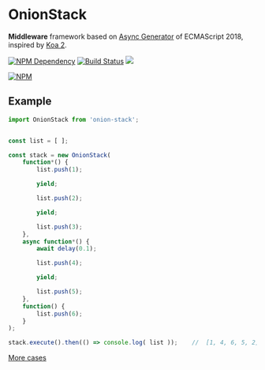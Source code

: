 # OnionStack

**Middleware** framework based on [Async Generator][1] of ECMAScript 2018, inspired by [Koa 2][2].

[![NPM Dependency](https://david-dm.org/TechQuery/onion-stack.svg)](https://david-dm.org/TechQuery/onion-stack)
[![Build Status](https://travis-ci.com/TechQuery/onion-stack.svg?branch=master)](https://travis-ci.com/TechQuery/onion-stack)
[![](https://data.jsdelivr.com/v1/package/npm/onion-stack/badge?style=rounded)](https://www.jsdelivr.com/package/npm/onion-stack)

[![NPM](https://nodei.co/npm/onion-stack.png?downloads=true&downloadRank=true&stars=true)](https://nodei.co/npm/onion-stack/)

## Example

```JavaScript
import OnionStack from 'onion-stack';


const list = [ ];

const stack = new OnionStack(
    function*() {
        list.push(1);

        yield;

        list.push(2);

        yield;

        list.push(3);
    },
    async function*() {
        await delay(0.1);

        list.push(4);

        yield;

        list.push(5);
    },
    function() {
        list.push(6);
    }
);

stack.execute().then(() => console.log( list ));    //  [1, 4, 6, 5, 2]
```

[More cases](https://tech-query.me/onion-stack/test.html)

[1]: https://developer.mozilla.org/en-US/docs/Web/JavaScript/Reference/Statements/for-await...of#Iterating_over_async_generators
[2]: https://koajs.com
